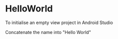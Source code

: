 # HelloWorld

To initialise an empty view project in Android Studio

Concatenate the name into "Hello World"
